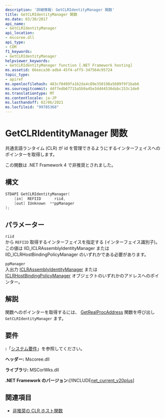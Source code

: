```yaml
---
description: '詳細情報: GetCLRIdentityManager 関数'
title: GetCLRIdentityManager 関数
ms.date: 03/30/2017
api_name:
- GetCLRIdentityManager
api_location:
- mscoree.dll
api_type:
- COM
f1_keywords:
- GetCLRIdentityManager
helpviewer_keywords:
- GetCLRIdentityManager function [.NET Framework hosting]
ms.assetid: 66eeca30-adb4-45f4-aff5-347564c95724
topic_type:
- apiref
ms.openlocfilehash: 483cf0499fa162da4c89e350198a5609f9f1bab6
ms.sourcegitcommit: ddf7edb67715a5b9a45e3dd44536dabc153c1de0
ms.translationtype: MT
ms.contentlocale: ja-JP
ms.lasthandoff: 02/06/2021
ms.locfileid: "99785368"
---
```

# <a name="getclridentitymanager-function"></a>GetCLRIdentityManager 関数

共通言語ランタイム (CLR) が id を管理できるようにするインターフェイスへのポインターを取得します。  
  
 この関数は .NET Framework 4 で非推奨とされました。  
  
## <a name="syntax"></a>構文  
  
```cpp  
STDAPI GetCLRIdentityManager(  
    [in]  REFIID      riid,  
    [out] IUnknown  **ppManager  
);  
```  
  
## <a name="parameters"></a>パラメーター  

 `riid`  
 から `REFIID` 取得するインターフェイスを指定する (インターフェイス識別子)。 この値は IID_ICLRAssemblyIdentityManager または IID_ICLRHostBindingPolicyManager のいずれかである必要があります。  
  
 `ppManager`  
 入出力 [ICLRAssemblyIdentityManager](iclrassemblyidentitymanager-interface.md) または [ICLRHostBindingPolicyManager](iclrhostbindingpolicymanager-interface.md) オブジェクトのいずれかのアドレスへのポインター。  
  
## <a name="remarks"></a>解説  

 関数へのポインターを取得するには、 [GetRealProcAddress](getrealprocaddress-function.md) 関数を呼び出し `GetCLRIdentityManager` ます。  
  
## <a name="requirements"></a>要件  

 **:**「[システム要件](../../get-started/system-requirements.md)」を参照してください。  
  
 **ヘッダー:** Mscoree.dll  
  
 **ライブラリ:** MSCorWks.dll  
  
 **.NET Framework のバージョン:**[!INCLUDE[net_current_v20plus](../../../../includes/net-current-v20plus-md.md)]  
  
## <a name="see-also"></a>関連項目

- [非推奨の CLR ホスト関数](deprecated-clr-hosting-functions.md)
